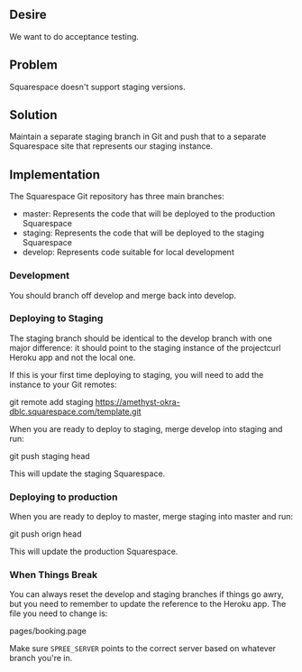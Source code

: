 ## Desire

We want to do acceptance testing.

## Problem

Squarespace doesn't support staging versions.

## Solution

Maintain a separate staging branch in Git and push that to a separate Squarespace site that represents our staging instance.

## Implementation

The Squarespace Git repository has three main branches:

- master: Represents the code that will be deployed to the production Squarespace
- staging: Represents the code that will be deployed to the staging Squarespace
- develop: Represents code suitable for local development

### Development

You should branch off develop and merge back into develop.

### Deploying to Staging

The staging branch should be identical to the develop branch with one major difference: it should point to the staging instance of the projectcurl Heroku app and not the local one.

If this is your first time deploying to staging, you will need to add the instance to your Git remotes:

   git remote add staging https://amethyst-okra-dblc.squarespace.com/template.git

When you are ready to deploy to staging, merge develop into staging and run:

   git push staging head

This will update the staging Squarespace.

### Deploying to production

When you are ready to deploy to master, merge staging into master and run:

  git push orign head

This will update the production Squarespace.

### When Things Break

You can always reset the develop and staging branches if things go awry, but you need to remember to update the reference to the Heroku app. The file you need to change is:

   pages/booking.page

Make sure `SPREE_SERVER` points to the correct server based on whatever branch you're in.
